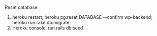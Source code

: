 Reset database:
1. heroku restart; heroku pg:reset DATABASE --confirm wp-backend; heroku run rake db:migrate
2. Heroku console, run rails db:seed
